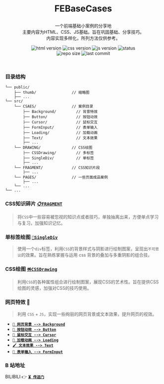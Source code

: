 # <p align=center>FEBaseCases</p>

<p align=center>
一个前端基础小案例的分享地
<br>主要内容为HTML、CSS、JS基础。旨在巩固基础、分享技巧。
<br>内容实现多样化，所列方法仅供参考。</p>

<p align=center>
<img src='https://img.shields.io/badge/HTML-5-blue?style=flat-square' alt="html version" style='cursor:pointer' />
<img src='https://img.shields.io/badge/CSS-3-blue?style=flat-square' alt="css version" style='cursor:pointer' />
<img src='https://img.shields.io/badge/JavaScript-ES6+-blue?style=flat-square' alt="js version" style='cursor:pointer' />
<img src='https://img.shields.io/badge/status-updating-orange?style=flat-square' alt="status" style='cursor:pointer' />
<br>
<img src='https://img.shields.io/github/repo-size/llliuyang/FEBaseCases?style=flat-square&color=rgb(118, 139, 212)' alt="repo size" style='cursor:pointer' />
<img src='https://img.shields.io/github/last-commit/llliuyang/FEBaseCases/main?style=flat-square&color=rgb(124, 179, 66)' alt="last commit" style='cursor:pointer'/>
</p>

<br>

### 目录结构

```
└── public/
    ├── thumb/                // 缩略图
    ├── ...
└── src/
    └── CSAES/                // 案例目录
        ├── Background/         // 背景特效
        ├── Button/             // 按钮动效
        ├── Cursor/             // 鼠标交互
        ├── FormInput/          // 表单输入
        ├── Loading/            // 加载动画
        ├── Text/               // 文本效果
        ├── ...
    └── DRAWING/              // CSS绘图
        ├── CSSDrawing/         // 多标签 
        ├── SingleDiv/          // 单标签
        ├── ...
    └── FRAGMENT/             // CSS知识片段     
        ├── ...
    └── PAGES/                // 一些页面成品案例
        ├── ...
    └── ...
└── ...
```

### CSS知识碎片 [`📋FRAGMENT`](/src/FRAGMENT/README.md)

> 将`CSS`中一些容易被忽视的知识点或者技巧，单独抽离出来，方便单点学习与复习，加强知识记忆。

### 单标签绘图 [`🌵SingleDiv`](/src/DRAWING/SingleDiv/README.md)

> 使用一个`div`标签，利用`CSS`的背景样式与阴影进行绘制图案，呈现出`不可思议`的效果。旨在熟练掌握与运用 css 背景的叠加与多重阴影的组合技。

### CSS绘图 [`🪅CSSDrawing`](/src/DRAWING/CSSDrawing/README.md)

> 利用`CSS`的各种属性组合进行绘制图案，展现CSS的艺术性。旨在提供CSS绘图的灵感，加强对CSS的技巧使用。


### 网页特效 🍁

> 利用 `CSS` + `JS`，实现一些绚丽的网页背景或文本效果，提升网页的视效。

- [**`🧱 网页背景 --> Background`**](src/CASES/Background/)
- [**`🥕 按钮动效 --> Button`**](src/CASES/Button/)
- [**`💞 鼠标交互 --> Cursor`**](src/CASES/Cursor/)
- [**`🍂 加载动画 --> Loading`**](src/CASES/Loading/)
- [**`🖌️ 文本效果 --> Text`**](src/CASES/Text/)
- [**`🧮 表单输入 --> FormInput`**](src/CASES/FormInput/)

### B 站地址

BILIBILI 👉 [**`⏳ 传送门`**](https://space.bilibili.com/30569760)
